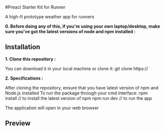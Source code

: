 #Preact Starter Kit for Runner

A high-fi prototype weather app for runners

**0. Before doing any of this, if you're using your own laptop/desktop, make sure you've got the latest versions of node and npm installed :**

## Installation

**1. Clone this repository :**

You can download it in your local machine or clone it:
  git clone https://

**2. Specifications :**

After cloning the repository, ensure that you have latest version of npm and Node.js installed
To run the package through your cmd interface:
  npm install // to install the latest version of npm
  npm run dev // to run the app

The application will open in your web browser

## Preview


